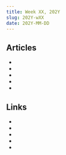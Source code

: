 ```yaml
---
title: Week XX, 202Y
slug: 202Y-wXX
date: 202Y-MM-DD
---
```


## Articles

- []()
- []()
- []()
- []()
- []()

## Links

- []()
- []()
- []()
- []()
- []()
